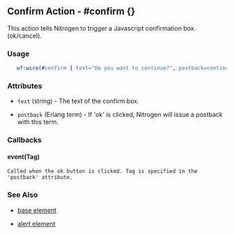 <!-- dash: #confirm | Event | ###:Section -->



## Confirm Action - #confirm {}

  This action tells Nitrogen to trigger a Javascript confirmation box. (ok/cancel).

### Usage

```erlang
   wf:wire(#confirm { text="Do you want to continue?", postback=continue })

```

### Attributes

   * `text` (string) - The text of the confirm box.

   * `postback` (Erlang term) - If 'ok' is clicked, Nitrogen will issue a postback with this term.

### Callbacks

#### event(Tag)

    Called when the ok button is clicked. Tag is specified in the 'postback' attribute.

### See Also

 *  [base element](./action_base.md)

 *  [alert element](./alert.md)

 

